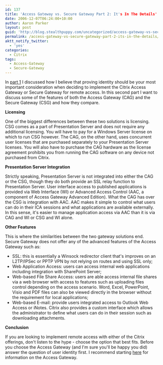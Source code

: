 ```yaml
---
id: 137
title: 'Access Gateway vs. Secure Gateway Part 2: It's In The Details'
date: 2006-12-07T06:24:00+10:00
author: Aaron Parker
layout: post
guid: 'http://blog.stealthpuppy.com/uncategorized/access-gateway-vs-secure-gateway-part-2-it%e2%80%99s-in-the-details'
permalink: /access-gateway-vs-secure-gateway-part-2-its-in-the-details/
aktt_notify_twitter:
  - 'yes'
categories:
  - Citrix
tags:
  - Access-Gateway
  - Secure-Gateway
---
```

In [part 1](http://www.stealthpuppy.com/blogs/travelling/archive/2006/10/24/Access-Gateway-vs-Secure-Gateway-and-a-case-of-mistaken-Identity.aspx) I discussed how I believe that proving identity should be your most important consideration when deciding to implement the Citrix Access Gateway or Secure Gateway for remote access. In this second part I want to discuss some of the features of both the Access Gateway (CAG) and the Secure Gateway (CSG) and how they compare.

**Licensing**

One of the biggest differences between these two solutions is licensing. CSG comes as a part of Presentation Server and does not require any additional licensing. You will have to pay for a Windows Server license on which to run CSG however. The CAG, on the other hand, uses concurrent user licenses that are purchased separately to your Presentation Server licenses. You will also have to purchase the CAG hardware as the license agreement prohibits you from running the CAG software on any device not purchased from Citrix.

**Presentation Server Integration**

Strictly speaking, Presentation Server is not integrated into either the CAG or the CSG, though they do both provide an SSL relay function to Presentation Server. User interface access to published applications is provided via Web Interface (WI) or Advanced Access Control (AAC, a component of Access Gateway Advanced Edition). What the CAG has over the CSG is integration with AAC. AAC makes it simple to control what users can do in their ICA sessions and what applications are available externally. In this sense, it's easier to manage application access via AAC than it is via CAG and WI or CSG and WI alone.

**Other Features** 

This is where the similarities between the two gateway solutions end. Secure Gateway does not offer any of the advanced features of the Access Gateway such as:

  * SSL: this is essentially a Winsock redirector client that's improves on an L2TP/IPSec or PPTP VPN by not relying on routes and using SSL only;
  * Web Application Access: users can access internal web applications including integration with SharePoint Server;
  * Web-based File Share Access: users are able access internal file shares via a web browser with access to features such as uploading files control depending on the access scenario. Word, Excel, PowerPoint, Visio and PDF files can also be viewed directly in the browser without the requirement for local applications;
  * Web-based E-mail: provide users integrated access to Outlook Web Access or iNotes. Citrix also provides a custom interface which allows the administrator to define what users can do in their session such as downloading attachments.

**Conclusion** 

If you are looking to implement remote access with either of the Citrix offerings, don't listen to the hype - choose the option that best fits. Before you choose the Access Gateway (and I'm sure you'll be happy you did) answer the question of user identity first. I recommend starting [here](http://www.citrix.com/English/ps2/products/feature.asp?contentID=26143) for information on the Access Gateway.
